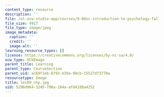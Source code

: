 ```yaml
---
content_type: resource
description: ''
file: /ol-ocw-studio-app/courses/9-00sc-introduction-to-psychology-fall-2011/5296d9643245796a184aafd4108a4252_lec09_chp.jpg
file_size: 4917
file_type: image/jpeg
image_metadata:
  caption: ''
  credit: ''
  image-alt: ''
learning_resource_types: []
license: https://creativecommons.org/licenses/by-nc-sa/4.0/
ocw_type: OCWImage
parent_title: Learning
parent_type: CourseSection
parent_uid: ac69f1eb-8793-b39a-98cb-15527df3770a
resourcetype: Image
title: lec09_chp.jpg
uid: 5296d964-3245-796a-184a-afd4108a4252
---
```

